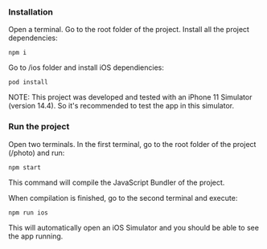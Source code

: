 
### Installation

Open a terminal. Go to the root folder of the project. Install all the project dependencies:

    npm i

Go to /ios folder and install iOS dependiencies:

    pod install

NOTE: This project was developed and tested with an iPhone 11 Simulator (version 14.4). So it's recommended to test the app in this simulator.

### Run the project

Open two terminals.
In the first terminal, go to the root folder of the project (/photo) and run:

    npm start

This command will compile the JavaScript Bundler of the project.

When compilation is finished, go to the second terminal and execute:

    npm run ios

This will automatically open an iOS Simulator and you should be able to see the app running.





